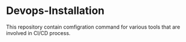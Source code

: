 # Devops-Installation
This repository contain comfigration command for various tools that are involved in CI/CD process.
